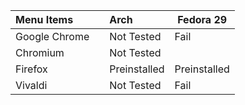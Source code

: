 | Menu Items    |   | Arch         | Fedora 29    |
|:--------------|:--|:-------------|--------------|
| Google Chrome |   | Not Tested   | Fail         |
| Chromium      |   | Not Tested   |              |
| Firefox       |   | Preinstalled | Preinstalled |
| Vivaldi       |   | Not Tested   | Fail         |
